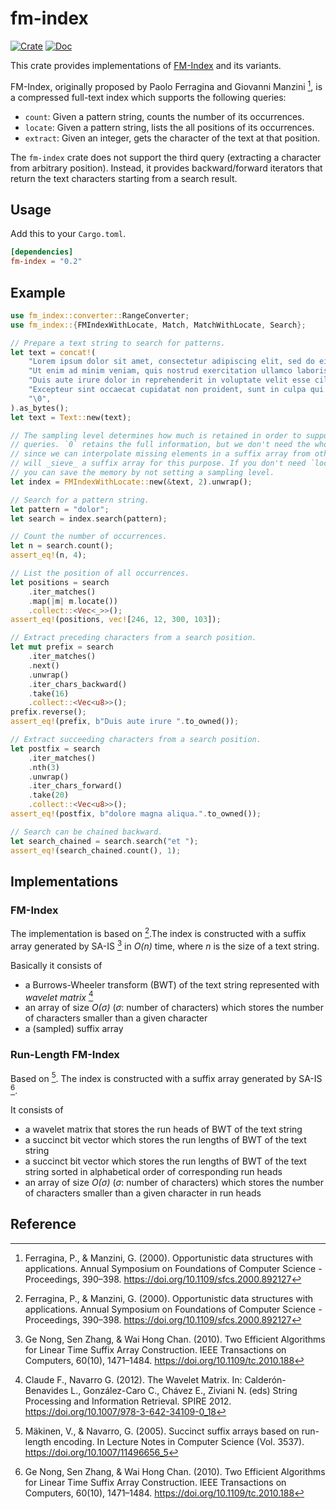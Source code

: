 # fm-index

[![Crate](https://img.shields.io/crates/v/fm-index.svg)](https://crates.io/crates/fm-index)
[![Doc](https://docs.rs/fm-index/badge.svg)](https://docs.rs/fm-index)

This crate provides implementations of
[FM-Index](https://en.wikipedia.org/wiki/FM-index) and its variants.

FM-Index, originally proposed by Paolo Ferragina and Giovanni Manzini [^1],
is a compressed full-text index which supports the following queries:

- `count`: Given a pattern string, counts the number of its occurrences.
- `locate`: Given a pattern string, lists the all positions of its occurrences.
- `extract`: Given an integer, gets the character of the text at that position.

The `fm-index` crate does not support the third query (extracting a
character from arbitrary position). Instead, it provides backward/forward
iterators that return the text characters starting from a search result.

## Usage

Add this to your `Cargo.toml`.

```toml
[dependencies]
fm-index = "0.2"
```

## Example
```rust
use fm_index::converter::RangeConverter;
use fm_index::{FMIndexWithLocate, Match, MatchWithLocate, Search};

// Prepare a text string to search for patterns.
let text = concat!(
    "Lorem ipsum dolor sit amet, consectetur adipiscing elit, sed do eiusmod tempor incididunt ut labore et dolore magna aliqua.",
    "Ut enim ad minim veniam, quis nostrud exercitation ullamco laboris nisi ut aliquip ex ea commodo consequat.",
    "Duis aute irure dolor in reprehenderit in voluptate velit esse cillum dolore eu fugiat nulla pariatur.",
    "Excepteur sint occaecat cupidatat non proident, sunt in culpa qui officia deserunt mollit anim id est laborum.",
    "\0",
).as_bytes();
let text = Text::new(text);

// The sampling level determines how much is retained in order to support `locate`
// queries. `0` retains the full information, but we don't need the whole array
// since we can interpolate missing elements in a suffix array from others. A sampler
// will _sieve_ a suffix array for this purpose. If you don't need `locate` queries
// you can save the memory by not setting a sampling level.
let index = FMIndexWithLocate::new(&text, 2).unwrap();

// Search for a pattern string.
let pattern = "dolor";
let search = index.search(pattern);

// Count the number of occurrences.
let n = search.count();
assert_eq!(n, 4);

// List the position of all occurrences.
let positions = search
    .iter_matches()
    .map(|m| m.locate())
    .collect::<Vec<_>>();
assert_eq!(positions, vec![246, 12, 300, 103]);

// Extract preceding characters from a search position.
let mut prefix = search
    .iter_matches()
    .next()
    .unwrap()
    .iter_chars_backward()
    .take(16)
    .collect::<Vec<u8>>();
prefix.reverse();
assert_eq!(prefix, b"Duis aute irure ".to_owned());

// Extract succeeding characters from a search position.
let postfix = search
    .iter_matches()
    .nth(3)
    .unwrap()
    .iter_chars_forward()
    .take(20)
    .collect::<Vec<u8>>();
assert_eq!(postfix, b"dolore magna aliqua.".to_owned());

// Search can be chained backward.
let search_chained = search.search("et ");
assert_eq!(search_chained.count(), 1);
```

## Implementations

### FM-Index

The implementation is based on [^1].The index is constructed with a suffix
array generated by SA-IS [^3] in _O(n)_ time, where _n_ is the size of a text
 string.

Basically it consists of

- a Burrows-Wheeler transform (BWT) of the text string represented with
  _wavelet matrix_ [^4]
- an array of size _O(σ)_ (_σ_: number of characters) which stores the number
  of characters smaller than a given character
- a (sampled) suffix array

### Run-Length FM-Index

Based on [^2]. The index is constructed with a suffix array generated by SA-IS
[^3].

It consists of

- a wavelet matrix that stores the run heads of BWT of the text string
- a succinct bit vector which stores the run lengths of BWT of the text string
- a succinct bit vector which stores the run lengths of BWT of the text string
  sorted in alphabetical order of corresponding run heads
- an array of size _O(σ)_ (_σ_: number of characters) which stores the number
  of characters smaller than a given character in run heads

## Reference

[^1]: Ferragina, P., & Manzini, G. (2000). Opportunistic data structures with
applications. Annual Symposium on Foundations of Computer Science \- Proceedings, 390–398. <https://doi.org/10.1109/sfcs.2000.892127>

[^2]: Mäkinen, V., & Navarro, G. (2005). Succinct suffix arrays based on
run-length encoding. In Lecture Notes in Computer Science (Vol. 3537).
<https://doi.org/10.1007/11496656_5>

[^3]: Ge Nong, Sen Zhang, & Wai Hong Chan. (2010). Two Efficient Algorithms for
Linear Time Suffix Array Construction. IEEE Transactions on Computers, 60(10),
1471–1484. <https://doi.org/10.1109/tc.2010.188>

[^4]: Claude F., Navarro G. (2012). The Wavelet Matrix. In: Calderón-Benavides
L., González-Caro C., Chávez E., Ziviani N. (eds) String Processing and
Information Retrieval. SPIRE 2012. <https://doi.org/10.1007/978-3-642-34109-0_18>
